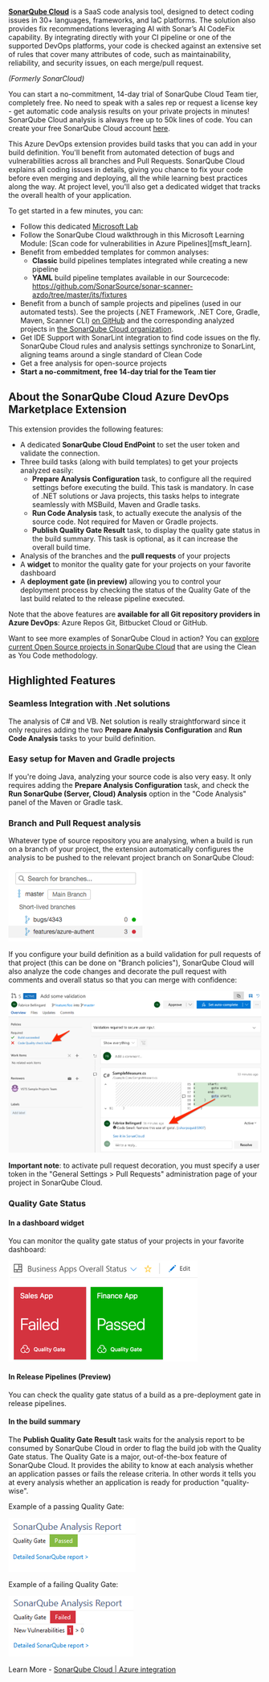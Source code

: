 **[SonarQube Cloud][sc]** is a SaaS code analysis tool, designed to detect coding issues in 30+ languages, frameworks, and IaC platforms. The solution also provides fix recommendations leveraging AI with Sonar’s AI CodeFix capability. By integrating directly with your CI pipeline or one of the supported DevOps platforms, your code is checked against an extensive set of rules that cover many attributes of code, such as maintainability, reliability, and security issues, on each merge/pull request.

_(Formerly SonarCloud)_

You can start a no-commitment, 14-day trial of SonarQube Cloud Team tier, completely free. No need to speak with a sales rep or request a license key - get automatic code analysis results on your private projects in minutes! SonarQube Cloud analysis is always free up to 50k lines of code. You can create your free SonarQube Cloud account [here][signup].

This Azure DevOps extension provides build tasks that you can add in your build definition. You'll benefit from automated detection of bugs and vulnerabilities across all branches and Pull Requests. SonarQube Cloud explains all coding issues in details, giving you chance to fix your code before even merging and deploying, all the while learning best practices along the way. At project level, you'll also get a dedicated widget that tracks the overall health of your application.

To get started in a few minutes, you can:

- Follow this dedicated [Microsoft Lab][getstarted]
- Follow the SonarQube Cloud walkthrough in this Microsoft Learning Module: [Scan code for vulnerabilities in Azure Pipelines][msft_learn].
- Benefit from embedded templates for common analyses:
  - **Classic** build pipelines templates integrated while creating a new pipeline
  - **YAML** build pipeline templates available in our Sourcecode: https://github.com/SonarSource/sonar-scanner-azdo/tree/master/its/fixtures
- Benefit from a bunch of sample projects and pipelines (used in our automated tests). See the projects (.NET Framework, .NET Core, Gradle, Maven, Scanner CLI) [on GitHub](./its/fixtures) and the corresponding analyzed projects in [the SonarQube Cloud organization](https://sonarcloud.io/organizations/sonarsource-sonar-scanner-azdo-it/projects?sort=analysis_date).
- Get IDE Support with SonarLint integration to find code issues on the fly. SonarQube Cloud rules and analysis settings synchronize to SonarLint, aligning teams around a single standard of Clean Code
- Get a free analysis for open-source projects
- **Start a no-commitment, free 14-day trial for the Team tier**

## About the SonarQube Cloud Azure DevOps Marketplace Extension

This extension provides the following features:

- A dedicated **SonarQube Cloud EndPoint** to set the user token and validate the connection.
- Three build tasks (along with build templates) to get your projects analyzed easily:
  - **Prepare Analysis Configuration** task, to configure all the required settings before executing the build. This task is mandatory. In case of .NET solutions or Java projects, this tasks helps to integrate seamlessly with MSBuild, Maven and Gradle tasks.
  - **Run Code Analysis** task, to actually execute the analysis of the source code. Not required for Maven or Gradle projects.
  - **Publish Quality Gate Result** task, to display the quality gate status in the build summary. This task is optional, as it can increase the overall build time.
- Analysis of the branches and the **pull requests** of your projects
- A **widget** to monitor the quality gate for your projects on your favorite dashboard
- A **deployment gate (in preview)** allowing you to control your deployment process by checking the status of the Quality Gate of the last build related to the release pipeline executed.

Note that the above features are **available for all Git repository providers in Azure DevOps**: Azure Repos Git, Bitbucket Cloud or GitHub.

Want to see more examples of SonarQube Cloud in action? You can [explore current Open Source projects in SonarQube Cloud][opensource] that are using the Clean as You Code methodology.

## Highlighted Features

### Seamless Integration with .Net solutions

The analysis of C# and VB. Net solution is really straightforward since it only requires adding the two **Prepare Analysis Configuration** and **Run Code Analysis** tasks to your build definition.

### Easy setup for Maven and Gradle projects

If you're doing Java, analyzing your source code is also very easy. It only requires adding the **Prepare Analysis Configuration** task, and check the **Run SonarQube (Server, Cloud) Analysis** option in the "Code Analysis" panel of the Maven or Gradle task.

### Branch and Pull Request analysis

Whatever type of source repository you are analysing, when a build is run on a branch of your project, the extension automatically configures the analysis to be pushed to the relevant project branch on SonarQube Cloud:

![Branches](img/branches.png)

If you configure your build definition as a build validation for pull requests of that project (this can be done on "Branch policies"), SonarQube Cloud will also analyze the code changes and decorate the pull request with comments and overall status so that you can merge with confidence:

![PR-Decoration](img/pull-request-decoration.png)

**Important note**: to activate pull request decoration, you must specify a user token in the "General Settings > Pull Requests" administration page of your project in SonarQube Cloud.

### Quality Gate Status

#### In a dashboard widget

You can monitor the quality gate status of your projects in your favorite dashboard:

![Quality Gate Widget](img/widget.png)

#### In Release Pipelines (Preview)

You can check the quality gate status of a build as a pre-deployment gate in release pipelines.

#### In the build summary

The **Publish Quality Gate Result** task waits for the analysis report to be consumed by SonarQube Cloud in order to flag the build job with the Quality Gate status. The Quality Gate is a major, out-of-the-box feature of SonarQube Cloud. It provides the ability to know at each analysis whether an application passes or fails the release criteria. In other words it tells you at every analysis whether an application is ready for production "quality-wise".

Example of a passing Quality Gate:

![Passed Quality Gate](img/sq-analysis-report-passed.png)

Example of a failing Quality Gate:

![Failed Quality Gate](img/sq-analysis-report-failed.png)

Learn More - [SonarQube Cloud | Azure integration][learnmore]

[sc]: https://www.sonarsource.com/products/sonarcloud/?utm_medium=referral&utm_source=azure&utm_campaign=sc-product&utm_content=signup-sonarcloud-listing-x-x&utm_term=ww-psp-x
[signup]: https://www.sonarsource.com/products/sonarcloud/signup/?utm_medium=referral&utm_source=azure&utm_campaign=sc-signup&utm_content=signup-sonarcloud-listing-x-x&utm_term=ww-psp-x
[opensource]: https://sonarcloud.io/explore/projects?sort=-analysis_date?utm_medium=referral&utm_source=azure&utm_campaign=sc-signup&utm_content=signup-sonarcloud-listing-x-x&utm_term=ww-psp-x
[getstarted]: https://www.azuredevopslabs.com/labs/vstsextend/sonarcloud/
[learnmore]: https://www.sonarsource.com/products/sonarcloud/features/integrations/azure-integration-2/?utm_medium=referral&utm_source=azure&utm_campaign=sc-signup&utm_content=signup-sonarcloud-listing-x-x&utm_term=ww-psp-x
